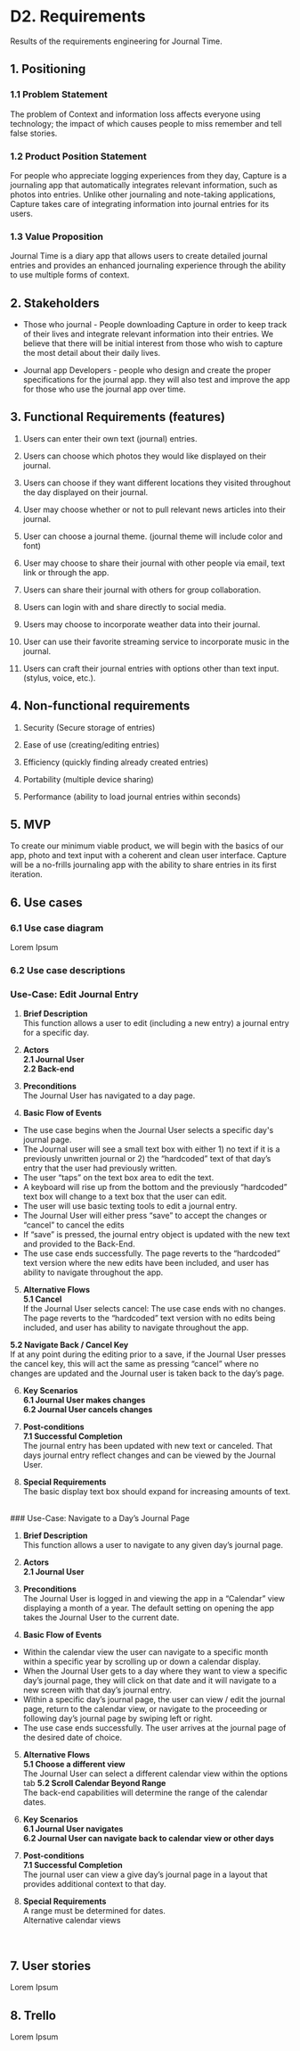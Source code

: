 # D2. Requirements

Results of the requirements engineering for Journal Time.

## 1. Positioning

### 1.1 Problem Statement

The problem of Context and information loss affects everyone using technology; the impact of which causes people to miss remember and tell false stories.

### 1.2 Product Position Statement

For people who appreciate logging experiences from they day, Capture is a journaling app that automatically integrates relevant information, such as photos into entries. Unlike other journaling and note-taking applications, Capture takes care of integrating information into journal entries for its users.

### 1.3 Value Proposition

Journal Time is a diary app that allows users to create detailed journal entries and provides an enhanced journaling experience through the ability to use multiple forms of context.

## 2. Stakeholders

* Those who journal - People downloading Capture in order to keep track of their lives and integrate relevant information into their entries.  We believe that there will be initial interest from those who wish to capture the most detail about their daily lives.

* Journal app Developers - people who design and create the proper specifications for the journal app. they will also test and improve the app for those who use the journal app over time.


## 3. Functional Requirements (features)

1. Users can enter their own text (journal) entries.

2. Users can choose which photos they would like displayed on their journal.

3. Users can choose if they want different locations they visited throughout the day displayed on their journal.

4. User may choose whether or not to pull relevant news articles into their journal.

5. User can choose a journal theme. (journal theme will include color and font)

6. User may choose to share their journal with other people via email, text link or through the app.

7. Users can share their journal with others for group collaboration.

8. Users can login with and share directly to social media.

9. Users may choose to incorporate weather data into their journal.

10. User can use their favorite streaming service to incorporate music in the journal.

11. Users can craft their journal entries with options other than text input. (stylus, voice, etc.).

## 4. Non-functional requirements

1. Security (Secure storage of entries)

2. Ease of use (creating/editing entries)

3. Efficiency (quickly finding already created entries)

4. Portability (multiple device sharing)

5. Performance (ability to load journal entries within seconds)

## 5. MVP

To create our minimum viable product, we will begin with the basics of our app, photo and text input with a coherent and clean user interface.  Capture will be a no-frills journaling app with the ability to share entries in its first iteration.

## 6. Use cases

### 6.1 Use case diagram

Lorem Ipsum

### 6.2 Use case descriptions

### Use-Case: Edit Journal Entry

1.	**Brief Description** <br/>
This function allows a user to edit (including a new entry) a journal entry for a
specific day.

2.	**Actors** <br/>
**2.1	Journal User** <br/>
**2.2	Back-end** <br/>

3.	**Preconditions** <br/>
The Journal User has navigated to a day page.

4.	**Basic Flow of Events**
  *  The use case begins when the Journal User selects a specific day's journal page.
  *  The Journal user will see a small text box with either 1) no text if it is a previously unwritten journal or 2) the “hardcoded” text of that day’s entry that the user had previously written.
  *	The user “taps” on the text box area to edit the text.
  *	A keyboard will rise up from the bottom and the previously “hardcoded” text box will change to a text box that the user can edit.
  *	The user will use basic texting tools to edit a journal entry.
  *	The Journal User will either press “save” to accept the changes or “cancel” to cancel the edits
  *	If “save” is pressed, the journal entry object is updated with the new text and provided to the Back-End.
  *	The use case ends successfully.  The page reverts to the “hardcoded” text version where the new edits have been included, and user has ability to navigate throughout the app.  

5.	**Alternative Flows** <br/>
**5.1	Cancel**<br/>
If the Journal User selects cancel: The use case ends with no changes.  The page reverts to the “hardcoded” text version with no edits being included, and user has ability to navigate throughout the app.  

**5.2	Navigate Back / Cancel Key** <br/>
If at any point during the editing prior to a save, if the Journal User presses the cancel key, this will act the same as pressing “cancel” where no changes are updated and the Journal user is taken back to the day’s page.

6.	**Key Scenarios** <br/>
**6.1	Journal User makes changes**<br/>
**6.2	Journal User cancels changes**<br/>

7.	**Post-conditions** <br/>
**7.1	Successful Completion**<br/>
The journal entry has been updated with new text or canceled.  That days journal entry reflect changes and can be viewed by the Journal User.

8.	**Special Requirements** <br/>
The basic display text box should expand for increasing amounts of text.

<br/>
### Use-Case: Navigate to a Day’s Journal Page

1.	**Brief Description** <br/>
This function allows a user to navigate to any given day’s journal page.

2.	**Actors** <br/>
  **2.1	Journal User** <br/>

3.	**Preconditions** <br/>
The Journal User is logged in and viewing the app in a “Calendar” view displaying a month of a year.  The default setting on opening the app takes the Journal User to the current date.  

4.	**Basic Flow of Events**
  * Within the calendar view the user can navigate to a specific month within a specific year by scrolling up or down a calendar display.
  *	When the Journal User gets to a day where they want to view a specific day’s journal page, they will click on that date and it will navigate to a new screen with that day’s journal entry.
  *	Within a specific day’s journal page, the user can view / edit the journal page, return to the calendar view, or navigate to the proceeding or following day’s journal page by swiping left or right.
  *	The use case ends successfully. The user arrives at the journal page of the desired date of choice.  

5.	**Alternative Flows** <br/>
  **5.1	Choose a different view** <br/>
  The Journal User can select a different calendar view within the options tab
  **5.2	Scroll Calendar Beyond Range** <br/>
  The back-end capabilities will determine the range of the calendar dates.

6.	**Key Scenarios** <br/>
  **6.1	Journal User navigates** <br/>
  **6.2	Journal User can navigate back to calendar view or other days** <br/>

7.	**Post-conditions** <br/>
  **7.1	Successful Completion** <br/>
  The journal user can view a give day’s journal page in a layout that provides additional context to that day.  
  
8.	**Special Requirements** <br/>
  A range must be determined for dates. <br/>
  Alternative calendar views<br/>

<br/>



## 7. User stories

Lorem Ipsum

## 8. Trello

Lorem Ipsum
